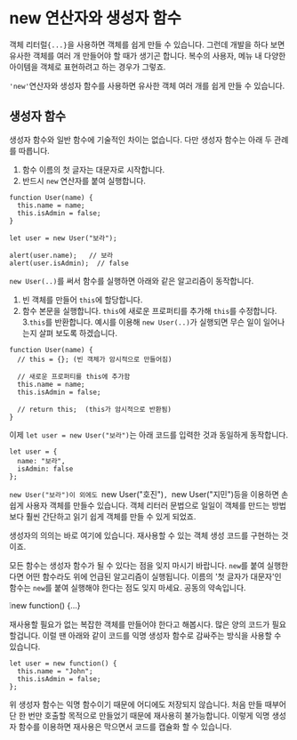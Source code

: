 # new 연산자와 생성자 함수

객체 리터럴`{...}`을 사용하면 객체를 쉽게 만들 수 있습니다. 그런데 개발을 하다 보면 유사한 객체를 여러 개 만들어야 할 때가 생기곤 합니다. 복수의 사용자, 메뉴 내 다양한 아이템을 객체로 표현하려고 하는 경우가 그렇죠.   
   
`'new'`연산자와 생성자 함수를 사용하면 유사한 객체 여러 개를 쉽게 만들 수 있습니다.   
   
## 생성자 함수
생성자 함수와 일반 함수에 기술적인 차이는 없습니다. 다만 생성자 함수는 아래 두 관례를 따릅니다.
1. 함수 이름의 첫 글자는 대문자로 시작합니다.
2. 반드시 `new` 연산자를 붙여 실행합니다.

```
function User(name) {
  this.name = name;
  this.isAdmin = false;
}

let user = new User("보라");

alert(user.name);   // 보라
alert(user.isAdmin);  // false
```
`new User(..)`를 써서 함수를 실행하면 아래와 같은 알고리즘이 동작합니다.
1. 빈 객체를 만들어 `this`에 할당합니다.
2. 함수 본문을 실행합니다. `this`에 새로운 프로퍼티를 추가해 `this`를 수정합니다.
3.`this`를 반환합니다.
예시를 이용해 `new User(..)`가 실행되면 무슨 일이 일어나는지 살펴 보도록 하겠습니다.
```
function User(name) {
  // this = {}; (빈 객체가 암시적으로 만들어짐)

  // 새로운 프로퍼티를 this에 추가함
  this.name = name;
  this.isAdmin = false;

  // return this;  (this가 암시적으로 반환됨)
}
```
이제 `let user = new User("보라")`는 아래 코드를 입력한 것과 동일하게 동작합니다.
```
let user = {
  name: "보라",
  isAdmin: false
};
```
`new User("보라")이 외에도 `new User("호진")`, `new User("지민")등을 이용하면 손쉽게 사용자 객체를 만들수 있습니다. 객체 리터러 문법으로 일일이 객체를 만드는 방법보다 훨씬 간단하고 읽기 쉽게 객체를 만들 수 있게 되었죠.   
   
생성자의 의의는 바로 여기에 있습니다. 재사용할 수 있는 객체 생성 코드를 구현하는 것이죠.   
   
모든 함수는 생성자 함수가 될 수 있다는 점을 잊지 마시기 바랍니다. `new`를 붙여 실행한다면 어떤 함수라도 위에 언급된 알고리즘이 실행됩니다. 이름의 '첫 글자가 대문자'인 함수는 `new`를 붙여 실행해야 한다는 점도 잊지 마세요. 공동의 약속입니다.   
   
❕new function() {...}   
   
재사용할 필요가 없는 복잡한 객체를 만들어야 한다고 해봅시다. 많은 양의 코드가 필요할겁니다. 이럴 땐 아래와 같이 코드를 익명 생성자 함수로 감싸주는 방식을 사용할 수 있습니다.
```
let user = new function() {
  this.name = "John";
  this.isAdmin = false;
};
```
위 생성자 함수는 익명 함수이기 때문에 어디에도 저장되지 않습니다. 처음 만들 때부어 단 한 번만 호출할 목적으로 만들었기 때문에 재사용히 불가능합니다. 이렇게 익명 생성자 함수를 이용하면 재사용은 막으면서 코드를 캡슐화 할 수 있습니다.   
   

